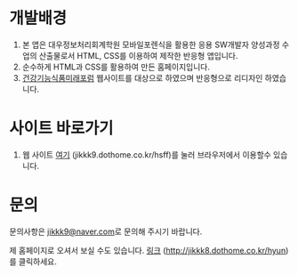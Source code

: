 
# 개발배경

1. 본 앱은 대우정보처리회계학원 모바일포렌식을 활용한 응용 SW개발자 양성과정 수업의 산출물로서 HTML, CSS를 이용하여 제작한 반응형 앱입니다.
2. 순수하게 HTML과 CSS를 활용하여 만든 홈페이지입니다.
3. [건강기능식품미래포럼](http://jikkk9.dothome.co.kr/hsff) 웹사이트를 대상으로 하였으며 반응형으로 리디자인 하였습니다.

# 사이트 바로가기

1. 웹 사이트 [여기](http://jikkk9.dothome.co.kr/hsff) (jikkk9.dothome.co.kr/hsff)를 눌러 브라우저에서 이용할수 있습니다.

# 문의

문의사항은 [jikkk9@naver.com](mailto:jikkk9@naver.com)로 문의해 주시기 바랍니다. 

제 홈페이지로 오셔서 보실 수도 있습니다. [링크](http://jikkk8.dothome.co.kr/hyun) (http://jikkk8.dothome.co.kr/hyun)를 클릭하세요.
